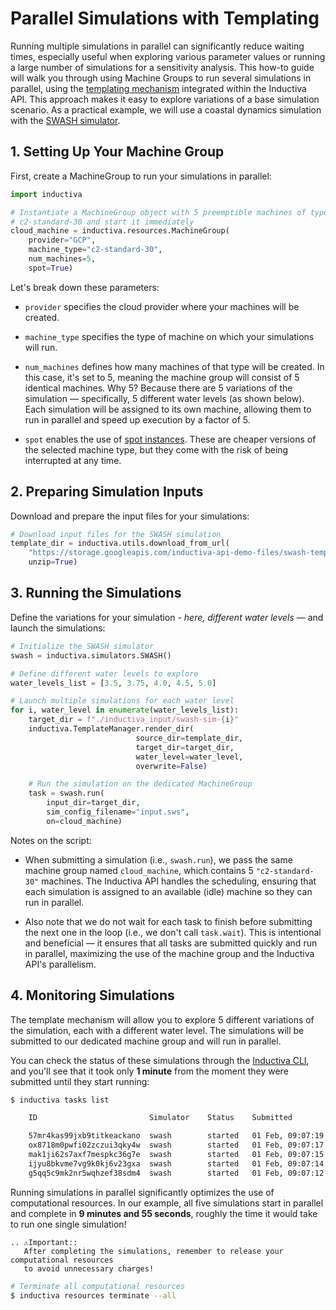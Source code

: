 # Parallel Simulations with Templating

Running multiple simulations in parallel can significantly reduce waiting times, 
especially useful when exploring various parameter values or running a large number 
of simulations for a sensitivity analysis. This how-to guide will walk you through 
using Machine Groups to run several simulations in parallel, using the 
<a href="templating.html">templating mechanism</a>
integrated within the Inductiva API. 
This approach makes it easy to explore variations of a base simulation scenario. 
As a practical example, we will use a coastal dynamics simulation with 
the [SWASH simulator](https://inductiva.ai/guides/swash).

## 1. Setting Up Your Machine Group

First, create a MachineGroup to run your simulations in parallel:

```python
import inductiva

# Instantiate a MachineGroup object with 5 preemptible machines of type
# c2-standard-30 and start it immediately
cloud_machine = inductiva.resources.MachineGroup(
    provider="GCP",
    machine_type="c2-standard-30",
    num_machines=5,
    spot=True)
```

Let's break down these parameters:

- `provider` specifies the cloud provider where your machines will be created.

- `machine_type` specifies the type of machine on which your simulations will run.

- `num_machines` defines how many machines of that type will be created. In this case, it's set to 5, meaning 
the machine group will consist of 5 identical machines. Why 5? Because there are 5 variations of the
simulation — specifically, 5 different water levels (as shown below). Each simulation will be assigned to its own
machine, allowing them to run in parallel and speed up execution by a factor of 5.

- `spot` enables the use of [spot instances](../../how-it-works/machines/spot-machines.md). These are cheaper versions of the selected machine type, but they
come with the risk of being interrupted at any time.

## 2. Preparing Simulation Inputs
Download and prepare the input files for your simulations:

```python
# Download input files for the SWASH simulation
template_dir = inductiva.utils.download_from_url(
    "https://storage.googleapis.com/inductiva-api-demo-files/swash-template-example.zip",
    unzip=True)
```
## 3. Running the Simulations

Define the variations for your simulation - _here, different water levels_ — and 
launch the simulations:

```python
# Initialize the SWASH simulator
swash = inductiva.simulators.SWASH()

# Define different water levels to explore
water_levels_list = [3.5, 3.75, 4.0, 4.5, 5.0]

# Launch multiple simulations for each water level
for i, water_level in enumerate(water_levels_list):
    target_dir = f"./inductiva_input/swash-sim-{i}"  
    inductiva.TemplateManager.render_dir(
                            source_dir=template_dir,
                            target_dir=target_dir,
                            water_level=water_level,
                            overwrite=False)

    # Run the simulation on the dedicated MachineGroup
    task = swash.run(
        input_dir=target_dir,
        sim_config_filename="input.sws",
        on=cloud_machine)
```

Notes on the script:

- When submitting a simulation (i.e., `swash.run`), we pass the same machine group named `cloud_machine`, 
which contains 5 `"c2-standard-30"` machines. The Inductiva API handles the scheduling, ensuring that each 
simulation is assigned to an available (idle) machine so they can run in parallel.

- Also note that we do not wait for each task to finish before submitting the next one in the loop 
(i.e., we don't call `task.wait`). This is intentional and beneficial — it ensures that all tasks are submitted
quickly and run in parallel, maximizing the use of the machine group and the Inductiva API's parallelism.

## 4. Monitoring Simulations
The template mechanism will allow you to explore 5 different variations of the
simulation, each with a different water level. The simulations will be submitted
to our dedicated machine group and will run in parallel.

You can check the status of these simulations through the
[Inductiva CLI](https://inductiva.ai/guides/documentation/cli/overview),
and you'll see that it took only **1 minute** from the moment they were
submitted until they start running:

```bash
$ inductiva tasks list

    ID                         Simulator    Status    Submitted         Started           Computation Time    Resource Type

    57mr4kas99jxb9titkeackano  swash        started   01 Feb, 09:07:19  01 Feb, 09:08:03  *0:03:12            c2-standard-30
    ox8718m0pwfi02zczui3qky4w  swash        started   01 Feb, 09:07:17  01 Feb, 09:08:02  *0:03:14            c2-standard-30
    mak1ji62s7axf7mespkc36g7e  swash        started   01 Feb, 09:07:15  01 Feb, 09:08:03  *0:03:14            c2-standard-30
    ijyu8bkvme7vg9k0kj6v23gxa  swash        started   01 Feb, 09:07:14  01 Feb, 09:08:02  *0:03:16            c2-standard-30
    g5qq5c9mk2nr5wqhzef38sdm4  swash        started   01 Feb, 09:07:12  01 Feb, 009:08:01  *0:03:17            c2-standard-30
```

Running simulations in parallel significantly optimizes the use of computational 
resources. In our example, all five simulations start in parallel and complete in 
**9 minutes and 55 seconds**, roughly the time it would take to run one single 
simulation!

````{eval-rst}
.. ⚠️Important::
   After completing the simulations, remember to release your computational resources 
   to avoid unnecessary charges!
````
```bash
# Terminate all computational resources
$ inductiva resources terminate --all
```


